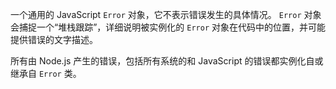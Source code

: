 
<!--type=class-->

一个通用的 JavaScript `Error` 对象，它不表示错误发生的具体情况。
`Error` 对象会捕捉一个“堆栈跟踪”，详细说明被实例化的 `Error` 对象在代码中的位置，并可能提供错误的文字描述。


所有由 Node.js 产生的错误，包括所有系统的和 JavaScript 的错误都实例化自或继承自 `Error` 类。

